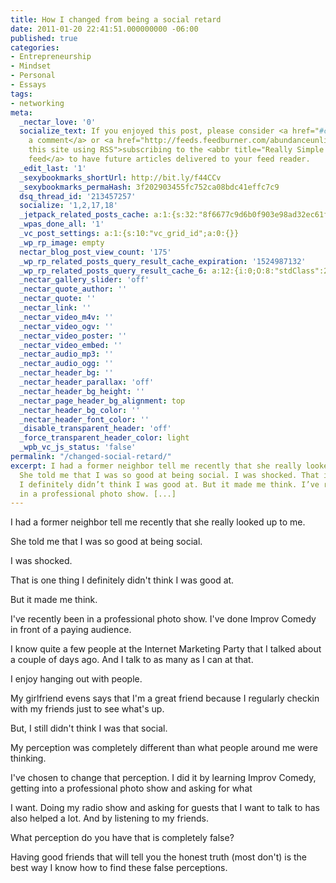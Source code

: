 ```yaml
---
title: How I changed from being a social retard
date: 2011-01-20 22:41:51.000000000 -06:00
published: true
categories:
- Entrepreneurship
- Mindset
- Personal
- Essays
tags:
- networking
meta:
  _nectar_love: '0'
  socialize_text: If you enjoyed this post, please consider <a href="#comments">leaving
    a comment</a> or <a href="http://feeds.feedburner.com/abundanceunlimited" title="Syndicate
    this site using RSS">subscribing to the <abbr title="Really Simple Syndication">RSS</abbr>
    feed</a> to have future articles delivered to your feed reader.
  _edit_last: '1'
  _sexybookmarks_shortUrl: http://bit.ly/f44CCv
  _sexybookmarks_permaHash: 3f202903455fc752ca08bdc41effc7c9
  dsq_thread_id: '213457257'
  socialize: '1,2,17,18'
  _jetpack_related_posts_cache: a:1:{s:32:"8f6677c9d6b0f903e98ad32ec61f8deb";a:2:{s:7:"expires";i:1457744019;s:7:"payload";a:3:{i:0;a:1:{s:2:"id";i:1278;}i:1;a:1:{s:2:"id";i:293;}i:2;a:1:{s:2:"id";i:4500;}}}}
  _wpas_done_all: '1'
  _vc_post_settings: a:1:{s:10:"vc_grid_id";a:0:{}}
  _wp_rp_image: empty
  nectar_blog_post_view_count: '175'
  _wp_rp_related_posts_query_result_cache_expiration: '1524987132'
  _wp_rp_related_posts_query_result_cache_6: a:12:{i:0;O:8:"stdClass":2:{s:7:"post_id";s:4:"3568";s:5:"score";s:18:"24.908803217400425";}i:1;O:8:"stdClass":2:{s:7:"post_id";s:4:"2105";s:5:"score";s:18:"19.888496351988934";}i:2;O:8:"stdClass":2:{s:7:"post_id";s:4:"1540";s:5:"score";s:17:"18.21517742760229";}i:3;O:8:"stdClass":2:{s:7:"post_id";s:4:"2991";s:5:"score";s:18:"17.981258286452917";}i:4;O:8:"stdClass":2:{s:7:"post_id";s:4:"4500";s:5:"score";s:17:"17.48248047300003";}i:5;O:8:"stdClass":2:{s:7:"post_id";s:4:"1251";s:5:"score";s:18:"17.367208215823986";}i:6;O:8:"stdClass":2:{s:7:"post_id";s:3:"585";s:5:"score";s:18:"17.344350824187913";}i:7;O:8:"stdClass":2:{s:7:"post_id";s:3:"338";s:5:"score";s:17:"17.18701801448363";}i:8;O:8:"stdClass":2:{s:7:"post_id";s:4:"1830";s:5:"score";s:18:"16.989679646026318";}i:9;O:8:"stdClass":2:{s:7:"post_id";s:4:"4439";s:5:"score";s:17:"16.80853401517864";}i:10;O:8:"stdClass":2:{s:7:"post_id";s:4:"2734";s:5:"score";s:18:"16.611653869585655";}i:11;O:8:"stdClass":2:{s:7:"post_id";s:4:"3468";s:5:"score";s:18:"15.997603798956723";}}
  _nectar_gallery_slider: 'off'
  _nectar_quote_author: ''
  _nectar_quote: ''
  _nectar_link: ''
  _nectar_video_m4v: ''
  _nectar_video_ogv: ''
  _nectar_video_poster: ''
  _nectar_video_embed: ''
  _nectar_audio_mp3: ''
  _nectar_audio_ogg: ''
  _nectar_header_bg: ''
  _nectar_header_parallax: 'off'
  _nectar_header_bg_height: ''
  _nectar_page_header_bg_alignment: top
  _nectar_header_bg_color: ''
  _nectar_header_font_color: ''
  _disable_transparent_header: 'off'
  _force_transparent_header_color: light
  _wpb_vc_js_status: 'false'
permalink: "/changed-social-retard/"
excerpt: I had a former neighbor tell me recently that she really looked up to me.
  She told me that I was so good at being social. I was shocked. That is one thing
  I definitely didn’t think I was good at. But it made me think. I’ve recently been
  in a professional photo show. [...]
---
```

<div id="_mcePaste">
<p>I had a former neighbor tell me recently that she really looked up to me.</p>
<p>She told me that I was so good at being social.</p>
<p>I was shocked.</p>
<p>That is one thing I definitely didn't think I was good at.</p>
<p>But it made me think.</p>
<p>I've recently been in a professional photo show. I've done Improv Comedy in front of a paying audience.</p>
<p>I know quite a few people at the Internet Marketing Party that I talked about a couple of days ago. And I talk to as many as I can at that.</p>
<p>I enjoy hanging out with people.</p>
<p>My girlfriend evens says that I'm a great friend because I regularly checkin with my friends just to see what's up.</p>
<p>But, I still didn't think I was that social.</p>
<p>My perception was completely different than what people around me were thinking.</p>
<p>I've chosen to change that perception. I did it by learning Improv Comedy, getting into a professional photo show and asking for what</p>
<p>I want. Doing my radio show and asking for guests that I want to talk to has also helped a lot. And by listening to my friends.</p>
<p>What perception do you have that is completely false?</p>
<p>Having good friends that will tell you the honest truth (most don't) is the best way I know how to find these false perceptions.</p>
</div>
